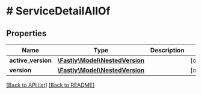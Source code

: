 # # ServiceDetailAllOf

## Properties

Name | Type | Description | Notes
------------ | ------------- | ------------- | -------------
**active_version** | [**\Fastly\Model\NestedVersion**](NestedVersion.md) |  | [optional] 
**version** | [**\Fastly\Model\NestedVersion**](NestedVersion.md) |  | [optional] 


[[Back to API list]](../../README.md#endpoints) [[Back to README]](../../README.md)
